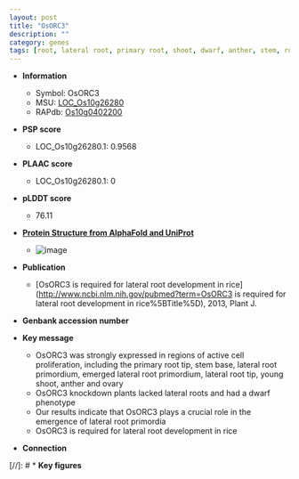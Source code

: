 ```yaml
---
layout: post
title: "OsORC3"
description: ""
category: genes
tags: [root, lateral root, primary root, shoot, dwarf, anther, stem, root development]
---
```


* **Information**  
    + Symbol: OsORC3  
    + MSU: [LOC_Os10g26280](http://rice.plantbiology.msu.edu/cgi-bin/ORF_infopage.cgi?orf=LOC_Os10g26280)  
    + RAPdb: [Os10g0402200](http://rapdb.dna.affrc.go.jp/viewer/gbrowse_details/irgsp1?name=Os10g0402200)  

* **PSP score**  
    + LOC_Os10g26280.1: 0.9568 

* **PLAAC score**  
    + LOC_Os10g26280.1: 0 

* **pLDDT score**
    + 76.11

* **[Protein Structure from AlphaFold and UniProt](https://www.uniprot.org/uniprotkb/Q0IY07/entry#structure)**
    + ![image](https://ricepsp.github.io/images/Q0/AF-Q0IY07-F1.png)

* **Publication**  
    + [OsORC3 is required for lateral root development in rice](http://www.ncbi.nlm.nih.gov/pubmed?term=OsORC3 is required for lateral root development in rice%5BTitle%5D), 2013, Plant J.

* **Genbank accession number**  

* **Key message**  
    + OsORC3 was strongly expressed in regions of active cell proliferation, including the primary root tip, stem base, lateral root primordium, emerged lateral root primordium, lateral root tip, young shoot, anther and ovary
    + OsORC3 knockdown plants lacked lateral roots and had a dwarf phenotype
    + Our results indicate that OsORC3 plays a crucial role in the emergence of lateral root primordia
    + OsORC3 is required for lateral root development in rice

* **Connection**  

[//]: # * **Key figures**  


